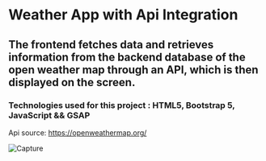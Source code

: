 # Weather App with Api Integration 

## The frontend fetches data and retrieves information from the backend database of the open weather map through an API, which is then displayed on the screen.

### Technologies used for this project : HTML5, Bootstrap 5, JavaScript && GSAP

Api source: https://openweathermap.org/

![Capture](https://github.com/nstefan55/Weather-App-with-API/assets/121696125/5a4834e2-2cc4-493d-8149-aed0cab669af)

